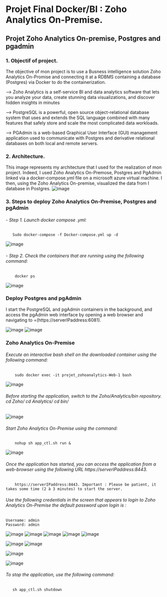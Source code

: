 # Projet Final Docker/BI : Zoho Analytics On-Premise.

## Projet Zoho Analytics On-premise, Postgres and pgadmin

### 1. Objectif of project. 

The objective of mon project is to use a Busness intelligence solution Zoho Analytics On-Promise and connecting it at a RDBMS containing a database (Postgres) via Docker to do the containerization.

--> Zoho Analytics is a self-service BI and data analytics software that lets you analyze your data, create stunning data visualizations, and discover hidden insights in minutes

--> PostgreSQL is a powerful, open source object-relational database system that uses and extends the SQL language combined with many features that safely store and scale the most complicated data workloads. 

--> PGAdmin is a web-based Graphical User Interface (GUI) management application used to communicate with Postgres and derivative relational databases on both local and remote servers.

### 2. Architecture.

This image represents my architecture that I used for the realization of mon project. Indeed, I used Zoho Analytics On-Premose, Postgres and PgAdmin linked via a docker-compose.yml file on a microsoft azure virtual machine. I then, using the Zoho Analytics On-premise, visualized the data from I database in Postgres.
![image](https://user-images.githubusercontent.com/115103788/212050867-59c8939c-0207-40d8-84ee-541649408861.png)

### 3. Steps to deploy Zoho Analytics On-Premise, Postgres and pgAdmin

   ###### - Step 1. Launch docker compose .yml: 
       Sudo docker-compose -f Docker-compose.yml up -d
![image](https://user-images.githubusercontent.com/115103788/211642843-8beb1ae3-e286-409a-9a91-0842d6c35936.png)

   ###### - Step 2. Check the containers that are running using the following command: 
        docker ps
![image](https://user-images.githubusercontent.com/115103788/211643113-77462843-2cf4-4093-bc9f-19f48a152f9f.png)

### Deploy Postgres and pgAdmin

I start the PostgreSQL and pgAdmin containers in the background, and access the pgAdmin web interface by opening a web browser and navigating to =(https://serverIPaddress:6081). 

![image](https://user-images.githubusercontent.com/115103788/211952064-ec3714d7-1751-4e3c-ac17-f8815643223c.png)
![image](https://user-images.githubusercontent.com/115103788/211952079-ec744499-98fa-4896-930a-aac7d92faaa9.png)

### Zoho Analytics On-Premise
###### Execute an interactive bash shell on the downloaded container using the following command:
        sudo docker exec -it projet_zohoanalytics-Web-1 bash
![image](https://user-images.githubusercontent.com/115103788/211643178-a5d963bf-7538-45b1-8977-e8aecde4f5a6.png)

###### Before starting the application, switch to the Zoho/Analytics/bin repository. cd Zoho/ cd Analytics/ cd bin/
![image](https://user-images.githubusercontent.com/115103788/211643408-5b998285-2e56-4614-8542-56d8c44ddba3.png)

###### Start Zoho Analytics On-Premise using the command: 
        nohup sh app_ctl.sh run &
![image](https://user-images.githubusercontent.com/115103788/211643492-4e9416d5-355f-46aa-b39c-1a1cd4d7ddd9.png)

###### Once the application has started, you can access the application from a web-browser using the following URL https://serverIPaddress:8443.
        https://serverIPaddress:8443. Important : Please be patient, it takes some time (2 à 3 minutes) to start the server.
###### Use the following credentials in the screen that appears to login to Zoho Analytics On-Premise the default password upon login is :
    Username: admin
    Password: admin
![image](https://user-images.githubusercontent.com/115103788/211643664-3d8e9beb-6af1-4348-a9b0-5c4a001b2357.png)
![image](https://user-images.githubusercontent.com/115103788/211643721-810b07e4-0ce3-4b18-97fd-a8a98ef4d31d.png)
![image](https://user-images.githubusercontent.com/115103788/211952091-f19152fc-af20-4b5d-a690-0da535dff6c9.png)
![image](https://user-images.githubusercontent.com/115103788/211952104-0ef6d8e3-0b1d-4105-ab0c-94e62e2c6509.png)
![image](https://user-images.githubusercontent.com/115103788/211952112-67d21d54-4c28-4a31-85ff-24f85800cb31.png)

![image](https://user-images.githubusercontent.com/115103788/211952127-70962e01-9d09-4efa-beb4-62f1c5cc14d9.png)
![image](https://user-images.githubusercontent.com/115103788/211952141-0759fdad-0cf4-4843-9b04-9b65ffaf58cc.png)

![image](https://user-images.githubusercontent.com/115103788/211647597-1db76ae3-8a54-4c90-883c-fdb161db7f75.png)

![image](https://user-images.githubusercontent.com/115103788/211647626-1809e348-2c13-4648-80f7-461c3f0cb732.png)

###### To stop the application, use the following command:
       sh app_ctl.sh shutdown
